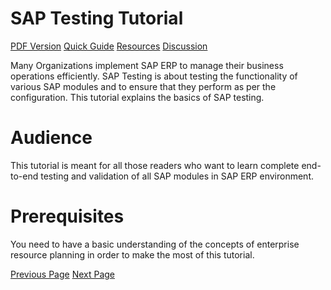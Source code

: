 # SAP Testing Tutorial
[PDF Version](../sap_testing/sap_testing_pdf_version.md)
[Quick Guide](../sap_testing/sap_testing_quick_guide.md)
[Resources](../sap_testing/sap_testing_useful_resources.md)
[Discussion](../sap_testing/sap_testing_discussion.md)

Many Organizations implement SAP ERP to manage their business operations efficiently. SAP Testing is about testing the functionality of various SAP modules and to ensure that they perform as per the configuration. This tutorial explains the basics of SAP testing.

# Audience
This tutorial is meant for all those readers who want to learn complete end-to-end testing and validation of all SAP modules in SAP ERP environment.

# Prerequisites
You need to have a basic understanding of the concepts of enterprise resource planning in order to make the most of this tutorial.


[Previous Page](../sap_testing/index.md) [Next Page](../sap_testing/sap_testing_overview.md) 
